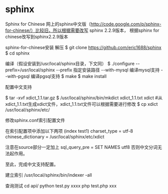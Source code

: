 # sphinx
Sphinx for Chinese
网上的sphinx中文版（http://code.google.com/p/sphinx-for-chinese/）比较旧，所以根据需要改写
sphinx 2.2.9版本， 根据sphinx for chinese改写到sphinx2.2.9版本

sphinx-for-chinese安装
解压 
$ git clone https://github.com/eric1688/sphinx
$ cd sphinx

编译（假设安装到/usr/local/sphinx目录，下文同）
$ ./configure --prefix=/usr/local/sphinx
--prefix 指定安装路径
--with-mysql 编译mysql支持
--with-pgsql 编译pgsql支持
$ make
$ make install

配置中文支持

$ tar -xvf xdict_1.1.tar.gz
$ /usr/local/sphinx/bin/mkdict xdict_1.1.txt xdict #从xdict_1.1.txt生成xdict文件，xdict_1.1.txt文件可以根据需要进行修改
$ cp xdict /usr/local/sphinx/etc/

修改sphinx.conf索引配置文件

在索引配置项中添加以下两项 (index test1)
charset_type = utf-8
chinese_dictionary = /usr/local/sphinx/etc/xdict

注意在source部分一定加上 
sql_query_pre = SET NAMES utf8
否则中文分词无法起作用。

至此，完成中文支持配置。


建立索引
/usr/local/sphinx/bin/indexer -all

查询测试
cd api/
python test.py xxxx
php test.php xxx
